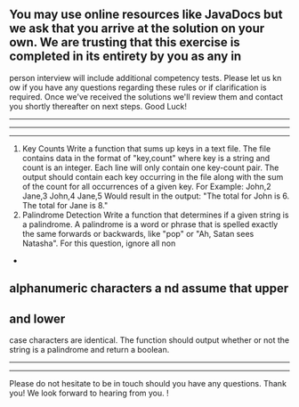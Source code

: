 
You may use online resources like JavaDocs but we ask that you arrive at
the solution on your own. We are trusting that this exercise is completed
in its entirety by you as any in
-
person interview will include additional
competency tests.
Please let us kn
ow if you have any questions regarding these rules or if
clarification is required. Once we've received the solutions we'll review
them and contact you shortly thereafter on next steps. Good Luck!
****************************************************
******
****
1) Key Counts
Write a function that sums up keys in a text file. The file contains data in
the format of
"key,count" where key is a string and count is an integer. Each line will
only contain one key-count pair. The output should contain each key occurring in the file 
along with the sum of the count for all occurrences of a given key.
For Example:
John,2
Jane,3
John,4
Jane,5
Would result in the output: "The total for John is 6. The total for Jane is 8."
2) Palindrome Detection
Write a function that determines if a given string is a palindrome. A
palindrome is a word or phrase that is spelled exactly the same forwards
or backwards, like "pop" or "Ah, Satan sees Natasha". For this question,
ignore all non
-
alphanumeric characters a
nd assume that upper
-
and lower
-
case characters are identical. The function should output whether or not
the string is a palindrome and return a boolean.
****************************************************
**********
Please do not hesitate to be in touch
should you have any questions.
Thank you! We look forward to hearing from you.
!
